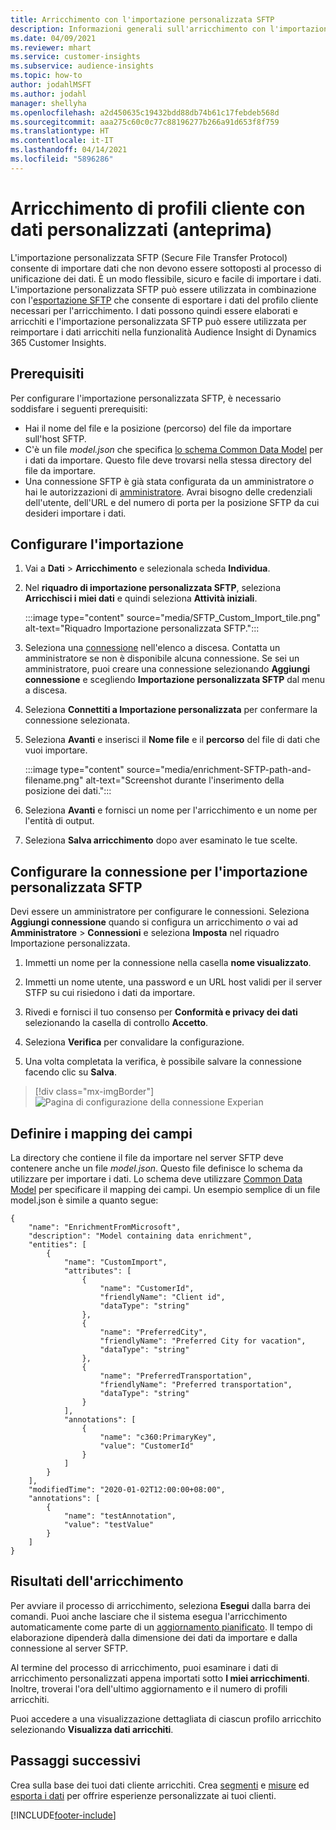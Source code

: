 ```yaml
---
title: Arricchimento con l'importazione personalizzata SFTP
description: Informazioni generali sull'arricchimento con l'importazione personalizzata SFTP.
ms.date: 04/09/2021
ms.reviewer: mhart
ms.service: customer-insights
ms.subservice: audience-insights
ms.topic: how-to
author: jodahlMSFT
ms.author: jodahl
manager: shellyha
ms.openlocfilehash: a2d450635c19432bdd88db74b61c17febdeb568d
ms.sourcegitcommit: aaa275c60c0c77c88196277b266a91d653f8f759
ms.translationtype: HT
ms.contentlocale: it-IT
ms.lasthandoff: 04/14/2021
ms.locfileid: "5896286"
---
```

# <a name="enrich-customer-profiles-with-custom-data-preview"></a>Arricchimento di profili cliente con dati personalizzati (anteprima)

L'importazione personalizzata SFTP (Secure File Transfer Protocol) consente di importare dati che non devono essere sottoposti al processo di unificazione dei dati. È un modo flessibile, sicuro e facile di importare i dati. L'importazione personalizzata SFTP può essere utilizzata in combinazione con l'[esportazione SFTP](export-sftp.md) che consente di esportare i dati del profilo cliente necessari per l'arricchimento. I dati possono quindi essere elaborati e arricchiti e l'importazione personalizzata SFTP può essere utilizzata per reimportare i dati arricchiti nella funzionalità Audience Insight di Dynamics 365 Customer Insights.

## <a name="prerequisites"></a>Prerequisiti

Per configurare l'importazione personalizzata SFTP, è necessario soddisfare i seguenti prerequisiti:

- Hai il nome del file e la posizione (percorso) del file da importare sull'host SFTP.
- C'è un file *model.json* che specifica [lo schema Common Data Model](/common-data-model/) per i dati da importare. Questo file deve trovarsi nella stessa directory del file da importare.
- Una connessione SFTP è già stata configurata da un amministratore *o* hai le autorizzazioni di [amministratore](permissions.md#administrator). Avrai bisogno delle credenziali dell'utente, dell'URL e del numero di porta per la posizione SFTP da cui desideri importare i dati.


## <a name="configure-the-import"></a>Configurare l'importazione

1. Vai a **Dati** > **Arricchimento** e selezionala scheda **Individua**.

1. Nel **riquadro di importazione personalizzata SFTP**, seleziona **Arricchisci i miei dati** e quindi seleziona **Attività iniziali**.

   :::image type="content" source="media/SFTP_Custom_Import_tile.png" alt-text="Riquadro Importazione personalizzata SFTP.":::

1. Seleziona una [connessione](connections.md) nell'elenco a discesa. Contatta un amministratore se non è disponibile alcuna connessione. Se sei un amministratore, puoi creare una connessione selezionando **Aggiungi connessione** e scegliendo **Importazione personalizzata SFTP** dal menu a discesa.

1. Seleziona **Connettiti a Importazione personalizzata** per confermare la connessione selezionata.

1.  Seleziona **Avanti** e inserisci il **Nome file** e il **percorso** del file di dati che vuoi importare.

    :::image type="content" source="media/enrichment-SFTP-path-and-filename.png" alt-text="Screenshot durante l'inserimento della posizione dei dati.":::

1. Seleziona **Avanti** e fornisci un nome per l'arricchimento e un nome per l'entità di output. 

1. Seleziona **Salva arricchimento** dopo aver esaminato le tue scelte.

## <a name="configure-the-connection-for-sftp-custom-import"></a>Configurare la connessione per l'importazione personalizzata SFTP 

Devi essere un amministratore per configurare le connessioni. Seleziona **Aggiungi connessione** quando si configura un arricchimento *o* vai ad **Amministratore** > **Connessioni** e seleziona **Imposta** nel riquadro Importazione personalizzata.

1. Immetti un nome per la connessione nella casella **nome visualizzato**.

1. Immetti un nome utente, una password e un URL host validi per il server STFP su cui risiedono i dati da importare.

1. Rivedi e fornisci il tuo consenso per **Conformità e privacy dei dati** selezionando la casella di controllo **Accetto**.

1. Seleziona **Verifica** per convalidare la configurazione.

1. Una volta completata la verifica, è possibile salvare la connessione facendo clic su **Salva**.

> [!div class="mx-imgBorder"]
   > ![Pagina di configurazione della connessione Experian](media/enrichment-SFTP-connection.png "Pagina di configurazione della connessione Experian")


## <a name="defining-field-mappings"></a>Definire i mapping dei campi 

La directory che contiene il file da importare nel server SFTP deve contenere anche un file *model.json*. Questo file definisce lo schema da utilizzare per importare i dati. Lo schema deve utilizzare [Common Data Model](/common-data-model/) per specificare il mapping dei campi. Un esempio semplice di un file model.json è simile a quanto segue:

```
{
    "name": "EnrichmentFromMicrosoft",
    "description": "Model containing data enrichment",
    "entities": [
        {
            "name": "CustomImport",
            "attributes": [
                {
                    "name": "CustomerId",
                    "friendlyName": "Client id",
                    "dataType": "string"
                },
                {
                    "name": "PreferredCity",
                    "friendlyName": "Preferred City for vacation",
                    "dataType": "string"
                },
                {
                    "name": "PreferredTransportation",
                    "friendlyName": "Preferred transportation",
                    "dataType": "string"
                }
            ],
            "annotations": [
                {
                    "name": "c360:PrimaryKey",
                    "value": "CustomerId"
                }
            ]
        }
    ],
    "modifiedTime": "2020-01-02T12:00:00+08:00",
    "annotations": [
        {
            "name": "testAnnotation",
            "value": "testValue"
        }
    ]
}
```

## <a name="enrichment-results"></a>Risultati dell'arricchimento

Per avviare il processo di arricchimento, seleziona **Esegui** dalla barra dei comandi. Puoi anche lasciare che il sistema esegua l'arricchimento automaticamente come parte di un [aggiornamento pianificato](system.md#schedule-tab). Il tempo di elaborazione dipenderà dalla dimensione dei dati da importare e dalla connessione al server SFTP.

Al termine del processo di arricchimento, puoi esaminare i dati di arricchimento personalizzati appena importati sotto **I miei arricchimenti**. Inoltre, troverai l'ora dell'ultimo aggiornamento e il numero di profili arricchiti.

Puoi accedere a una visualizzazione dettagliata di ciascun profilo arricchito selezionando **Visualizza dati arricchiti**.

## <a name="next-steps"></a>Passaggi successivi

Crea sulla base dei tuoi dati cliente arricchiti. Crea [segmenti](segments.md) e [misure](measures.md) ed [esporta i dati](export-destinations.md) per offrire esperienze personalizzate ai tuoi clienti.

[!INCLUDE[footer-include](../includes/footer-banner.md)]
